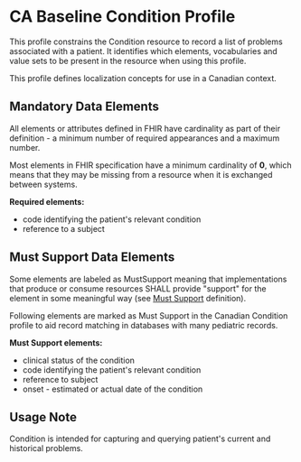 # CA Baseline Condition Profile
This profile constrains the Condition resource to record a list of problems associated with a patient. It identifies which elements, vocabularies and value sets to be present in the resource when using this profile.

This profile defines localization concepts for use in a Canadian context.

## Mandatory Data Elements
All elements or attributes defined in FHIR have cardinality as part of their definition - a minimum number of required appearances and a maximum number.

Most elements in FHIR specification have a minimum cardinality of **0**, which means that they may be missing from a resource when it is exchanged between systems.

**Required elements:**
* code identifying the patient's relevant condition
* reference to a subject

## Must Support Data Elements
Some elements are labeled as MustSupport meaning that implementations that produce or consume resources SHALL provide "support" for the element in some meaningful way (see [Must Support](https://build.fhir.org/ig/HL7-Canada/ca-baseline/general-guidance.html#must-support) definition).

Following elements are marked as Must Support in the Canadian Condition profile to aid record matching in databases with many pediatric records.

**Must Support elements:**
* clinical status of the condition
* code identifying the patient's relevant condition
* reference to subject
* onset - estimated or actual date of the condition

## Usage Note
Condition is intended for capturing and querying patient's current and historical problems.
